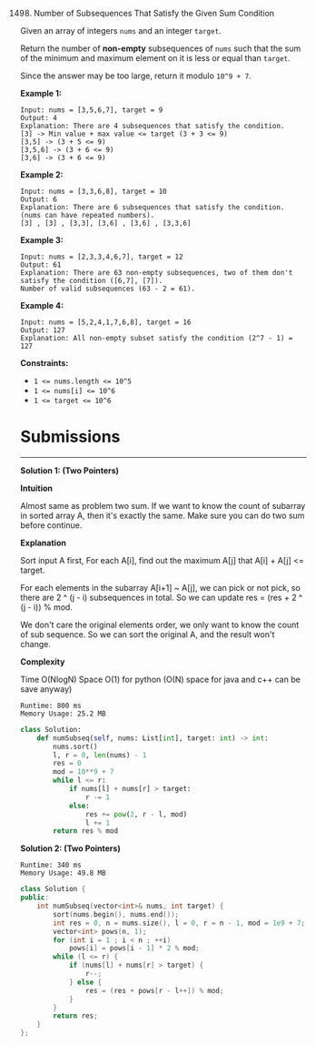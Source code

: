 1498. Number of Subsequences That Satisfy the Given Sum Condition

Given an array of integers `nums` and an integer `target`.

Return the number of **non-empty** subsequences of `nums` such that the sum of the minimum and maximum element on it is less or equal than `target`.

Since the answer may be too large, return it modulo `10^9 + 7`.

 

**Example 1:**
```
Input: nums = [3,5,6,7], target = 9
Output: 4
Explanation: There are 4 subsequences that satisfy the condition.
[3] -> Min value + max value <= target (3 + 3 <= 9)
[3,5] -> (3 + 5 <= 9)
[3,5,6] -> (3 + 6 <= 9)
[3,6] -> (3 + 6 <= 9)
```

**Example 2:**
```
Input: nums = [3,3,6,8], target = 10
Output: 6
Explanation: There are 6 subsequences that satisfy the condition. (nums can have repeated numbers).
[3] , [3] , [3,3], [3,6] , [3,6] , [3,3,6]
```

**Example 3:**
```
Input: nums = [2,3,3,4,6,7], target = 12
Output: 61
Explanation: There are 63 non-empty subsequences, two of them don't satisfy the condition ([6,7], [7]).
Number of valid subsequences (63 - 2 = 61).
```

**Example 4:**
```
Input: nums = [5,2,4,1,7,6,8], target = 16
Output: 127
Explanation: All non-empty subset satisfy the condition (2^7 - 1) = 127
```

**Constraints:**

* `1 <= nums.length <= 10^5`
* `1 <= nums[i] <= 10^6`
* `1 <= target <= 10^6`

# Submissions
---
**Solution 1: (Two Pointers)**

**Intuition**

Almost same as problem two sum.
If we want to know the count of subarray in sorted array A,
then it's exactly the same.
Make sure you can do two sum before continue.


**Explanation**

Sort input A first,
For each A[i], find out the maximum A[j]
that A[i] + A[j] <= target.

For each elements in the subarray A[i+1] ~ A[j],
we can pick or not pick,
so there are 2 ^ (j - i) subsequences in total.
So we can update res = (res + 2 ^ (j - i)) % mod.

We don't care the original elements order,
we only want to know the count of sub sequence.
So we can sort the original A, and the result won't change.


**Complexity**

Time O(NlogN)
Space O(1) for python
(O(N) space for java and c++ can be save anyway)


```
Runtime: 800 ms
Memory Usage: 25.2 MB
```
```python
class Solution:
    def numSubseq(self, nums: List[int], target: int) -> int:
        nums.sort()
        l, r = 0, len(nums) - 1
        res = 0
        mod = 10**9 + 7
        while l <= r:
            if nums[l] + nums[r] > target:
                r -= 1
            else:
                res += pow(2, r - l, mod)
                l += 1
        return res % mod
```

**Solution 2: (Two Pointers)**
```
Runtime: 340 ms
Memory Usage: 49.8 MB
```
```c++
class Solution {
public:
    int numSubseq(vector<int>& nums, int target) {
        sort(nums.begin(), nums.end());
        int res = 0, n = nums.size(), l = 0, r = n - 1, mod = 1e9 + 7;
        vector<int> pows(n, 1);
        for (int i = 1 ; i < n ; ++i)
            pows[i] = pows[i - 1] * 2 % mod;
        while (l <= r) {
            if (nums[l] + nums[r] > target) {
                r--;
            } else {
                res = (res + pows[r - l++]) % mod;
            }
        }
        return res;
    }
};
```